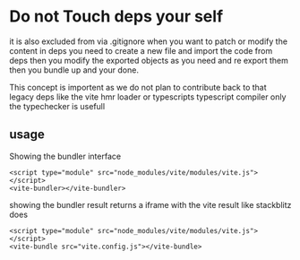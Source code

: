 # Do not Touch deps your self
it is also excluded from via .gitignore 
when you want to patch or modify the content in deps you need to create a new file and import the code from deps then
you modify the exported objects as you need and re export them then you bundle up and your done.

This concept is importent as we do not plan to contribute back to that legacy deps like the vite hmr loader or typescripts
typescript compiler only the typechecker is usefull 

## usage
Showing the bundler interface
```
<script type="module" src="node_modules/vite/modules/vite.js"></script>
<vite-bundler></vite-bundler>
```

showing the bundler result returns a iframe with the vite result like stackblitz does 
```
<script type="module" src="node_modules/vite/modules/vite.js"></script>
<vite-bundle src="vite.config.js"></vite-bundle>
```
